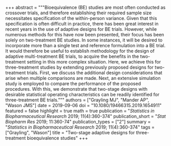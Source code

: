 +++
abstract = """Bioequivalence (BE) studies are most often conducted as crossover trials, and therefore establishing their required sample size necessitates specification of the within-person variance. Given that this specification is often difficult in practice, there has been great interest in recent years in the use of adaptive designs for BE trials. However, while numerous methods for this have now been presented, their focus has been solely on two-treatment BE studies. In some instances, it will be desired to incorporate more than a single test and reference formulation into a BE trial. It would therefore be useful to establish methodology for the design of adaptive multi-treatment BE trials, to acquire the benefits in the two-treatment setting in this more complex situation. Here, we achieve this for three-treatment studies by extending previously proposed designs for two-treatment trials. First, we discuss the additional design considerations that arise when multiple comparisons are made. Next, an extensive simulation study is employed to compare the performance of the proposed procedures. With this, we demonstrate that two-stage designs with desirable statistical operating characteristics can be readily identified for three-treatment BE trials."""
authors = ["Grayling MJ", "Mander AP", "Wason JMS"]
date = 2019-09-06
doi = "10.1080/19466315.2019.1654911"
featured = false
highlight = true
math = true
publication = "*Statistics in Biopharmaceutical Research* 2019; 11(4):360-374"
publication_short = "*Stat Biopharm Res* 2019; 11:360-74"
publication_types = ["2"]
summary = "*Statistics in Biopharmaceutical Research* 2019; 11(4):360-374"
tags = ["Grayling", "Wason"]
title = "Two-stage adaptive designs for three-treatment bioequivalence studies"
+++


